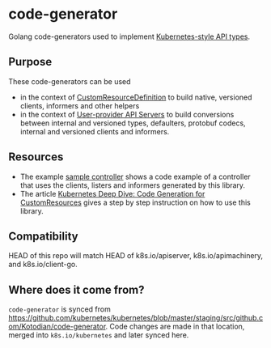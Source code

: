 # code-generator

Golang code-generators used to implement [Kubernetes-style API types](https://git.k8s.io/community/contributors/devel/sig-architecture/api-conventions.md).

## Purpose

These code-generators can be used
- in the context of [CustomResourceDefinition](https://kubernetes.io/docs/tasks/access-kubernetes-api/extend-api-custom-resource-definitions/) to build native, versioned clients,
  informers and other helpers
- in the context of [User-provider API Servers](https://github.com/kubernetes/apiserver) to build conversions between internal and versioned types, defaulters, protobuf codecs,
  internal and versioned clients and informers.

## Resources
- The example [sample controller](https://github.com/kubernetes/sample-controller) shows a code example of a controller that uses the clients, listers and informers generated by this library.
- The article [Kubernetes Deep Dive: Code Generation for CustomResources](https://blog.openshift.com/kubernetes-deep-dive-code-generation-customresources/) gives a step by step instruction on how to use this library.

## Compatibility

HEAD of this repo will match HEAD of k8s.io/apiserver, k8s.io/apimachinery, and k8s.io/client-go.

## Where does it come from?

`code-generator` is synced from https://github.com/kubernetes/kubernetes/blob/master/staging/src/github.com/Kotodian/code-generator.
Code changes are made in that location, merged into `k8s.io/kubernetes` and later synced here.
